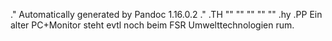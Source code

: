 .\" Automatically generated by Pandoc 1.16.0.2
.\"
.TH "" "" "" "" ""
.hy
.PP
Ein alter PC+Monitor steht evtl noch beim FSR Umwelttechnologien rum.
